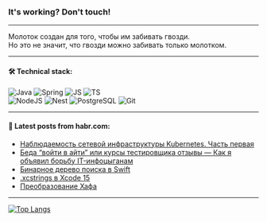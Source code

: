 ### It's working? Don't touch!

---
Молоток создан для того, чтобы им забивать гвозди. <br>
Но это не значит, что гвозди можно забивать только молотком.

---

#### 🛠️ Technical stack:

![Java](https://img.shields.io/badge/Java-informational?logo=Oracle&style=flat&logoColor=white&color=FF4500)
![Spring](https://img.shields.io/badge/SpringBoot-informational?logo=SpringBoot&style=flat&logoColor=white&color=6495ED)
![JS](https://img.shields.io/badge/JS-informational?logo=javaScript&style=flat&logoColor=black&color=F7Df1E)
![TS](https://img.shields.io/badge/TypeScript-informational?logo=typeScript&style=flat&logoColor=black&color=0667A8)  <br>
![NodeJS](https://img.shields.io/badge/NodeJS-informational?logo=node.js&style=flat&logoColor=white&color=43853D)
![Nest](https://img.shields.io/badge/NestJS-informational?logo=NestJS&style=flat&logoColor=white&color=red)
![PostgreSQL](https://img.shields.io/badge/PostgreSQL-informational?logo=PostgreSQL&style=flat&logoColor=white&color=DAA520)
![Git](https://img.shields.io/badge/Git-informational?logo=git&style=flat&logoColor=white&color=778899)

___

#### 💬 Latest posts from habr.com:

<!-- BLOG-POST-LIST:START -->
- [Наблюдаемость сетевой инфраструктуры Kubernetes. Часть первая](https://habr.com/ru/articles/746080/?utm_source=habrahabr&utm_medium=rss&utm_campaign=746080)
- [Беда “войти в айти” или курсы тестировщика отзывы — Как я объявил борьбу IT-инфоцыганам](https://habr.com/ru/articles/746052/?utm_source=habrahabr&utm_medium=rss&utm_campaign=746052)
- [Бинарное дерево поиска в Swift](https://habr.com/ru/articles/746068/?utm_source=habrahabr&utm_medium=rss&utm_campaign=746068)
- [.xcstrings в Xcode 15](https://habr.com/ru/companies/cleverpumpkin/articles/746050/?utm_source=habrahabr&utm_medium=rss&utm_campaign=746050)
- [Преобразование Хафа](https://habr.com/ru/companies/otus/articles/745946/?utm_source=habrahabr&utm_medium=rss&utm_campaign=745946)
<!-- BLOG-POST-LIST:END -->

---
[![Top Langs](https://github-readme-stats-git-master-advtsetting-gmailcom.vercel.app/api/top-langs/?username=zloylis&langs_count=10&hide_title=false&title_color=e6edf3&size_weight=0.5&count_weight=0.5&layout=compact&hide_border=true&theme=dracula)](https://github.com/zloylis)

<!-- ![GitHub stats](https://github-readme-stats-git-master-advtsetting-gmailcom.vercel.app/api?username=zloylis&show_icons=true&hide_border=true&theme=dracula&hide_title=true&include_all_commits=true&count_private=true&hide=contribs&hide_rank=true) -->
